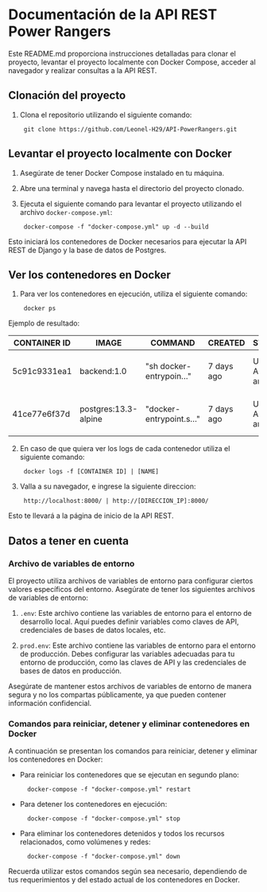 # Documentación de la API REST Power Rangers

Este README.md proporciona instrucciones detalladas para clonar el proyecto, levantar el proyecto localmente con Docker Compose, acceder al navegador y realizar consultas a la API REST.

## Clonación del proyecto

1. Clona el repositorio utilizando el siguiente comando:

		git clone https://github.com/Leonel-H29/API-PowerRangers.git

## Levantar el proyecto localmente con Docker

1. Asegúrate de tener Docker Compose instalado en tu máquina.
2. Abre una terminal y navega hasta el directorio del proyecto clonado.
3. Ejecuta el siguiente comando para levantar el proyecto utilizando el archivo `docker-compose.yml`:

		docker-compose -f "docker-compose.yml" up -d --build

Esto iniciará los contenedores de Docker necesarios para ejecutar la API REST de Django y la base de datos de Postgres.

## Ver los contenedores en Docker

1. Para ver los contenedores en ejecución, utiliza el siguiente comando:

		docker ps
			
Ejemplo de resultado:

| CONTAINER ID | IMAGE                | COMMAND                   | CREATED     | STATUS            | PORTS                                      | NAMES            |
|--------------|----------------------|---------------------------|-------------|-------------------|--------------------------------------------|------------------|
| 5c91c9331ea1 | backend:1.0          | "sh docker-entrypoin…"    | 7 days ago  | Up About an hour  | 0.0.0.0:8000->8000/tcp, :::8000->8000/tcp | apirest_djangorf |
| 41ce77e6f37d | postgres:13.3-alpine | "docker-entrypoint.s…"    | 7 days ago  | Up About an hour  | 0.0.0.0:5430->5432/tcp, :::5430->5432/tcp | db_postgres      |


2. En caso de que quiera ver los logs de cada contenedor utiliza el siguiente comando:

		docker logs -f [CONTAINER ID] | [NAME]

		
3. Valla a su navegador, e ingrese la siguiente direccion:

		http://localhost:8000/ | http://[DIRECCION_IP]:8000/

Esto te llevará a la página de inicio de la API REST.



## Datos a tener en cuenta

### Archivo de variables de entorno

El proyecto utiliza archivos de variables de entorno para configurar ciertos valores específicos del entorno. Asegúrate de tener los siguientes archivos de variables de entorno:

1. `.env`: Este archivo contiene las variables de entorno para el entorno de desarrollo local. Aquí puedes definir variables como claves de API, credenciales de bases de datos locales, etc.

2. `prod.env`: Este archivo contiene las variables de entorno para el entorno de producción. Debes configurar las variables adecuadas para tu entorno de producción, como las claves de API y las credenciales de bases de datos en producción.

Asegúrate de mantener estos archivos de variables de entorno de manera segura y no los compartas públicamente, ya que pueden contener información confidencial.

### Comandos para reiniciar, detener y eliminar contenedores en Docker

A continuación se presentan los comandos para reiniciar, detener y eliminar los contenedores en Docker:

- Para reiniciar los contenedores que se ejecutan en segundo plano:

		docker-compose -f "docker-compose.yml" restart


- Para detener los contenedores en ejecución:

		docker-compose -f "docker-compose.yml" stop
		

- Para eliminar los contenedores detenidos y todos los recursos relacionados, como volúmenes y redes:
		
		docker-compose -f "docker-compose.yml" down



Recuerda utilizar estos comandos según sea necesario, dependiendo de tus requerimientos y del estado actual de los contenedores en Docker.

		


